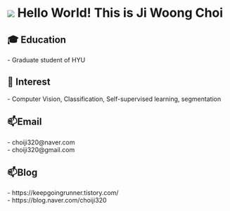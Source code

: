   
<h1> 

<img src="http://img.shields.io/badge/-222222?style=flat&logo=about.me&logoColor=blue"/>
        
</a>
Hello World! This is Ji Woong Choi </h1>
<h2> 🎓 Education</h1>
- Graduate student of HYU
<h2>👀 Interest</h2>
- Computer Vision, Classification, Self-supervised learning, segmentation
<h2> 📫Email </h2>
- choiji320@naver.com<br>
- choiji320@gmail.com
<h2> 📫Blog </h2>
- https://keepgoingrunner.tistory.com/<br>
- https://blog.naver.com/choiji320


<!---
JiWoongCho1/JiWoongCho1 is a ✨ special ✨ repository because its `README.md` (this file) appears on your GitHub profile.
You can click the Preview link to take a look at your changes.
--->
